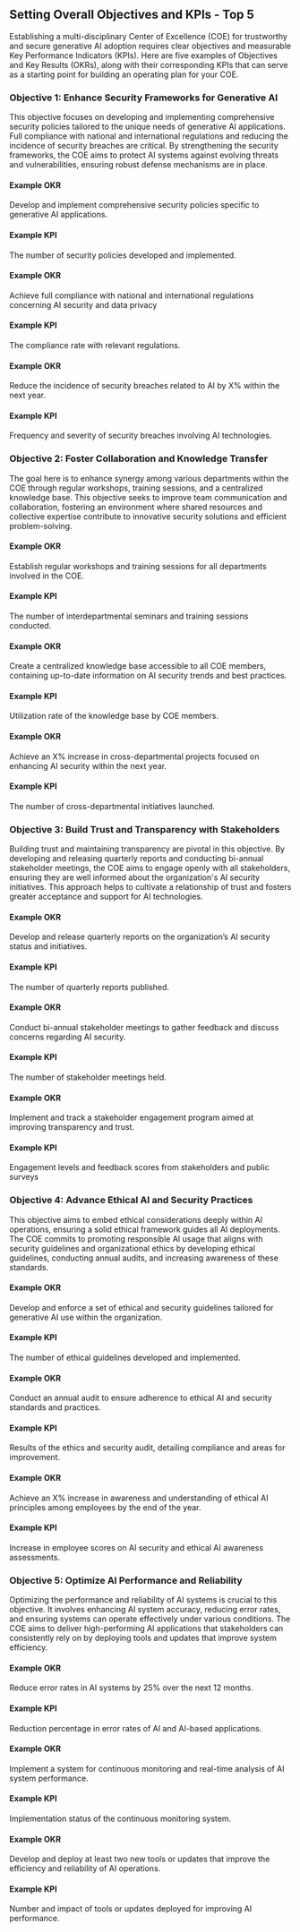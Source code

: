 ## Setting Overall Objectives and KPIs - Top 5

Establishing a multi-disciplinary Center of Excellence (COE) for trustworthy and secure generative AI adoption requires clear objectives and measurable Key Performance Indicators (KPIs). Here are five examples of Objectives and Key Results (OKRs), along with their corresponding KPIs that can serve as a starting point for building an operating plan for your COE.

### Objective 1: Enhance Security Frameworks for Generative AI

This objective focuses on developing and implementing comprehensive security policies tailored to the unique needs of generative AI applications. Full compliance with national and international regulations and reducing the incidence of security breaches are critical. By strengthening the security frameworks, the COE aims to protect AI systems against evolving threats and vulnerabilities, ensuring robust defense mechanisms are in place.

#### Example OKR
  Develop and implement comprehensive security policies specific to generative AI applications.
#### Example KPI
  The number of security policies developed and implemented.

#### Example OKR
  Achieve full compliance with national and international regulations concerning AI security and data privacy
#### Example KPI
  The compliance rate with relevant regulations.

#### Example OKR
  Reduce the incidence of security breaches related to AI by X% within the next year.
#### Example KPI
  Frequency and severity of security breaches involving AI technologies.

### Objective 2: Foster Collaboration and Knowledge Transfer

The goal here is to enhance synergy among various departments within the COE through regular workshops, training sessions, and a centralized knowledge base. This objective seeks to improve team communication and collaboration, fostering an environment where shared resources and collective expertise contribute to innovative security solutions and efficient problem-solving.

#### Example OKR
  Establish regular workshops and training sessions for all departments involved in the COE.
#### Example KPI
  The number of interdepartmental seminars and training sessions conducted.

#### Example OKR
  Create a centralized knowledge base accessible to all COE members, containing up-to-date information on AI security trends and best practices.
#### Example KPI
  Utilization rate of the knowledge base by COE members.

#### Example OKR
  Achieve an X% increase in cross-departmental projects focused on enhancing AI security within the next year.
#### Example KPI
  The number of cross-departmental initiatives launched.

### Objective 3: Build Trust and Transparency with Stakeholders

Building trust and maintaining transparency are pivotal in this objective. By developing and releasing quarterly reports and conducting bi-annual stakeholder meetings, the COE aims to engage openly with all stakeholders, ensuring they are well informed about the organization's AI security initiatives. This approach helps to cultivate a relationship of trust and fosters greater acceptance and support for AI technologies.

#### Example OKR
  Develop and release quarterly reports on the organization’s AI security status and initiatives.
#### Example KPI
  The number of quarterly reports published.

#### Example OKR
  Conduct bi-annual stakeholder meetings to gather feedback and discuss concerns regarding AI security.
#### Example KPI
  The number of stakeholder meetings held.

#### Example OKR
  Implement and track a stakeholder engagement program aimed at improving transparency and trust.
#### Example KPI
  Engagement levels and feedback scores from stakeholders and public surveys

### Objective 4: Advance Ethical AI and Security Practices

This objective aims to embed ethical considerations deeply within AI operations, ensuring a solid ethical framework guides all AI deployments. The COE commits to promoting responsible AI usage that aligns with security guidelines and organizational ethics by developing ethical guidelines, conducting annual audits, and increasing awareness of these standards.

#### Example OKR
  Develop and enforce a set of ethical and security guidelines tailored for generative AI use within the organization.
#### Example KPI
  The number of ethical guidelines developed and implemented.

#### Example OKR
  Conduct an annual audit to ensure adherence to ethical AI and security standards and practices.
#### Example KPI
  Results of the ethics and security audit, detailing compliance and areas for improvement.

#### Example OKR
  Achieve an X% increase in awareness and understanding of ethical AI principles among employees by the end of the year.
#### Example KPI
  Increase in employee scores on AI security and ethical AI awareness assessments.

### Objective 5: Optimize AI Performance and Reliability

Optimizing the performance and reliability of AI systems is crucial to this objective. It involves enhancing AI system accuracy, reducing error rates, and ensuring systems can operate effectively under various conditions. The COE aims to deliver high-performing AI applications that stakeholders can consistently rely on by deploying tools and updates that improve system efficiency.

#### Example OKR
  Reduce error rates in AI systems by 25% over the next 12 months.
#### Example KPI
  Reduction percentage in error rates of AI and AI-based applications.

#### Example OKR
  Implement a system for continuous monitoring and real-time analysis of AI system performance.
#### Example KPI
  Implementation status of the continuous monitoring system.

#### Example OKR
  Develop and deploy at least two new tools or updates that improve the efficiency and reliability of AI operations.
#### Example KPI
  Number and impact of tools or updates deployed for improving AI performance.

